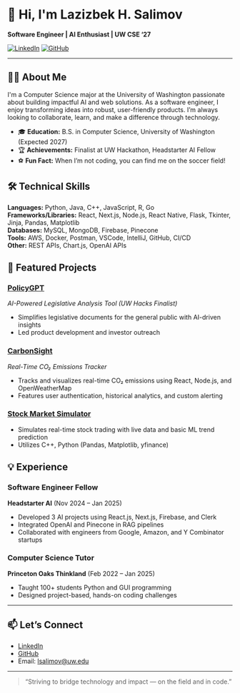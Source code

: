 # 👋 Hi, I'm Lazizbek H. Salimov

**Software Engineer | AI Enthusiast | UW CSE ‘27**

[![LinkedIn](https://img.shields.io/badge/LinkedIn-blue?logo=linkedin&style=flat-square)](https://linkedin.com/in/lazizbeksalimov)
[![GitHub](https://img.shields.io/badge/GitHub-181717?logo=github&style=flat-square)](https://github.com/bekfastjam)

---

## 👨‍💻 About Me

I'm a Computer Science major at the University of Washington passionate about building impactful AI and web solutions. As a software engineer, I enjoy transforming ideas into robust, user-friendly products. I’m always looking to collaborate, learn, and make a difference through technology.

- 🎓 **Education:** B.S. in Computer Science, University of Washington (Expected 2027)
- 🏆 **Achievements:** Finalist at UW Hackathon, Headstarter AI Fellow
- ⚽ **Fun Fact:** When I’m not coding, you can find me on the soccer field!

## 🛠️ Technical Skills

**Languages:** Python, Java, C++, JavaScript, R, Go  
**Frameworks/Libraries:** React, Next.js, Node.js, React Native, Flask, Tkinter, Jinja, Pandas, Matplotlib  
**Databases:** MySQL, MongoDB, Firebase, Pinecone  
**Tools:** AWS, Docker, Postman, VSCode, IntelliJ, GitHub, CI/CD  
**Other:** REST APIs, Chart.js, OpenAI APIs

## 🚀 Featured Projects

### [PolicyGPT](https://github.com/bekfastjam/PolicyGPT)  
_AI-Powered Legislative Analysis Tool (UW Hacks Finalist)_  
- Simplifies legislative documents for the general public with AI-driven insights  
- Led product development and investor outreach

### [CarbonSight](https://github.com/bekfastjam/CarbonSight)  
_Real-Time CO₂ Emissions Tracker_  
- Tracks and visualizes real-time CO₂ emissions using React, Node.js, and OpenWeatherMap  
- Features user authentication, historical analytics, and custom alerting

### [Stock Market Simulator](https://github.com/bekfastjam/StockMarketSimulator)  
- Simulates real-time stock trading with live data and basic ML trend prediction  
- Utilizes C++, Python (Pandas, Matplotlib, yfinance)

## 💡 Experience

### Software Engineer Fellow  
**Headstarter AI** (Nov 2024 – Jan 2025)  
- Developed 3 AI projects using React.js, Next.js, Firebase, and Clerk  
- Integrated OpenAI and Pinecone in RAG pipelines  
- Collaborated with engineers from Google, Amazon, and Y Combinator startups

### Computer Science Tutor  
**Princeton Oaks Thinkland** (Feb 2022 – Jan 2025)  
- Taught 100+ students Python and GUI programming  
- Designed project-based, hands-on coding challenges

---

## 📫 Let’s Connect

- [LinkedIn](https://linkedin.com/in/lazizbeksalimov)
- [GitHub](https://github.com/bekfastjam)
- Email: lsalimov@uw.edu

---

> “Striving to bridge technology and impact — on the field and in code.”  
